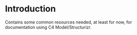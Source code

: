 # Introduction

Contains some common resources needed, at least for now, for documentation using C4 Model/Structurizr.
